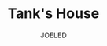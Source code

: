 ---
media: "images/rounds/round_1/tanks_house.png"
media_type: image
title: Tank's House
author: [JOELED]
desc: A small house build by Tank Transfer. This would later become a makeshift toxins lab after an indoor heating accident.
---